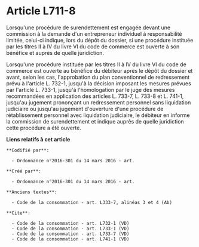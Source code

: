 # Article L711-8

Lorsqu'une procédure de surendettement est engagée devant une commission à la demande d'un entrepreneur individuel à
responsabilité limitée, celui-ci indique, lors du dépôt du dossier, si une procédure instituée par les titres II à IV du
livre VI du code de commerce est ouverte à son bénéfice et auprès de quelle juridiction. 

Lorsqu'une procédure instituée par les titres II à IV du livre VI du code de commerce est ouverte au bénéfice du débiteur
après le dépôt du dossier et avant, selon les cas, l'approbation du plan conventionnel de redressement prévu à l'article L.
732-1, jusqu'à la décision imposant les mesures prévues par l'article L. 733-1, jusqu'à l'homologation par le juge des
mesures recommandées en application des articles L. 733-7, L. 733-8 et L. 741-1, jusqu'au jugement prononçant un redressement
personnel sans liquidation judiciaire ou jusqu'au jugement d'ouverture d'une procédure de rétablissement personnel avec
liquidation judiciaire, le débiteur en informe la commission de surendettement et indique auprès de quelle juridiction cette
procédure a été ouverte.

**Liens relatifs à cet article**

	**Codifié par**:

	  - Ordonnance n°2016-301 du 14 mars 2016 - art.

	**Créé par**:

	  - Ordonnance n°2016-301 du 14 mars 2016 - art.

	**Anciens textes**:

	  - Code de la consommation - art. L333-7, alinéas 3 et 4 (Ab)

	**Cite**:

	  - Code de la consommation - art. L732-1 (VD)
	  - Code de la consommation - art. L733-1 (VD)
	  - Code de la consommation - art. L733-7 (VD)
	  - Code de la consommation - art. L741-1 (VD)
